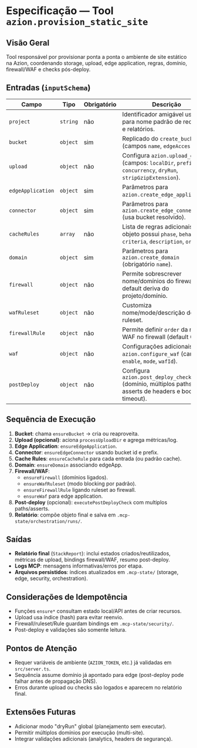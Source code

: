 # Especificação — Tool `azion.provision_static_site`

## Visão Geral
Tool responsável por provisionar ponta a ponta o ambiente de site estático na Azion, coordenando storage, upload, edge application, regras, domínio, firewall/WAF e checks pós-deploy.

## Entradas (`inputSchema`)

| Campo | Tipo | Obrigatório | Descrição |
| --- | --- | --- | --- |
| `project` | `string` | não | Identificador amigável usado para nome padrão de recursos e relatórios. |
| `bucket` | `object` | sim | Replicado do `create_bucket` (campos `name`, `edgeAccess`, etc.). |
| `upload` | `object` | não | Configura `azion.upload_dir` (campos: `localDir`, `prefix`, `concurrency`, `dryRun`, `stripGzipExtension`). |
| `edgeApplication` | `object` | sim | Parâmetros para `azion.create_edge_application`. |
| `connector` | `object` | sim | Parâmetros para `azion.create_edge_connector` (usa bucket resolvido). |
| `cacheRules` | `array` | não | Lista de regras adicionais (cada objeto possui `phase`, `behaviors`, `criteria`, `description`, `order`). |
| `domain` | `object` | sim | Parâmetros para `azion.create_domain` (obrigatório `name`). |
| `firewall` | `object` | não | Permite sobrescrever nome/domínios do firewall; default deriva do projeto/domínio. |
| `wafRuleset` | `object` | não | Customiza nome/mode/descrição do ruleset. |
| `firewallRule` | `object` | não | Permite definir `order` da regra WAF no firewall (default 0). |
| `waf` | `object` | não | Configurações adicionais de `azion.configure_waf` (campos `enable`, `mode`, `wafId`). |
| `postDeploy` | `object` | não | Configura `azion.post_deploy_check` (domínio, múltiplos paths, asserts de headers e body, timeout). |

## Sequência de Execução

1. **Bucket**: chama `ensureBucket` → cria ou reaproveita.
2. **Upload (opcional)**: aciona `processUploadDir` e agrega métricas/log.
3. **Edge Application**: `ensureEdgeApplication`.
4. **Connector**: `ensureEdgeConnector` usando bucket id e prefix.
5. **Cache Rules**: `ensureCacheRule` para cada entrada (ou padrão cache).
6. **Domain**: `ensureDomain` associando edgeApp.
7. **Firewall/WAF**:
   - `ensureFirewall` (domínios ligados).
   - `ensureWafRuleset` (modo blocking por padrão).
   - `ensureFirewallRule` ligando ruleset ao firewall.
   - `ensureWaf` para edge application.
8. **Post-deploy** (opcional): `executePostDeployCheck` com multiplos paths/asserts.
9. **Relatório**: compõe objeto final e salva em `.mcp-state/orchestration/runs/`.

## Saídas
- **Relatório final** (`StackReport`): inclui estados criados/reutilizados, métricas de upload, bindings firewall/WAF, resumo post-deploy.
- **Logs MCP**: mensagens informativas/erros por etapa.
- **Arquivos persistidos**: índices atualizados em `.mcp-state/` (storage, edge, security, orchestration).

## Considerações de Idempotência
- Funções `ensure*` consultam estado local/API antes de criar recursos.
- Upload usa índice (hash) para evitar reenvio.
- Firewall/ruleset/Rule guardam bindings em `.mcp-state/security/`.
- Post-deploy e validações são somente leitura.

## Pontos de Atenção
- Requer variáveis de ambiente (`AZION_TOKEN`, etc.) já validadas em `src/server.ts`.
- Sequência assume domínio já apontado para edge (post-deploy pode falhar antes de propagação DNS).
- Erros durante upload ou checks são logados e aparecem no relatório final.

## Extensões Futuras
- Adicionar modo "dryRun" global (planejamento sem executar).
- Permitir múltiplos domínios por execução (multi-site).
- Integrar validações adicionais (analytics, headers de segurança).

